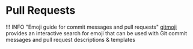 # Pull Requests



!!! INFO "Emoji guide for commit messages and pull requests"
    [gitmoji](https://gitmoji.dev/) provides an interactive search for emoji that can be used with Git commit messages and pull request descriptions & templates


